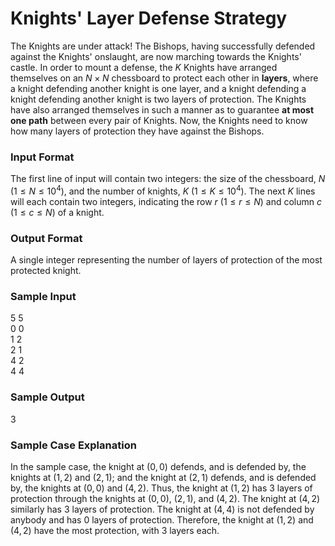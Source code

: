 # Knights' Layer Defense Strategy

The Knights are under attack! The Bishops, having successfully defended against the Knights' onslaught, are now marching towards the Knights' castle. In order to mount a defense, the $K$ Knights have arranged themselves on an $N \times N$ chessboard to protect each other in **layers**, where a knight defending another knight is one layer, and a knight defending a knight defending another knight is two layers of protection. The Knights have also arranged themselves in such a manner as to guarantee **at most one path** between every pair of Knights.  Now, the Knights need to know how many layers of protection they have against the Bishops.

### Input Format

The first line of input will contain two integers: the size of the chessboard, $N$ $\left(1 \leq N \leq 10^4 \right)$, and the number of knights, $K$ $\left(1 \leq K \leq 10^4 \right)$. The next $K$ lines will each contain two integers, indicating the row $r$ $\left(1 \leq r \leq N \right)$ and column $c$ $\left(1 \leq c \leq N \right)$ of a knight.

### Output Format

A single integer representing the number of layers of protection of the most protected knight.

### Sample Input

$5$ $5$  
$0$ $0$  
$1$ $2$  
$2$ $1$  
$4$ $2$  
$4$ $4$

### Sample Output

$3$

### Sample Case Explanation

In the sample case, the knight at $\left(0, 0 \right)$ defends, and is defended by, the knights at $\left(1, 2 \right)$ and $\left(2, 1 \right)$; and the knight at $\left(2, 1 \right)$ defends, and is defended by, the knights at $\left(0, 0 \right)$ and $\left(4, 2 \right)$. Thus, the knight at $\left(1, 2 \right)$ has 3 layers of protection through the knights at $\left(0, 0 \right)$, $\left(2, 1 \right)$, and $\left(4, 2 \right)$. The knight at $\left(4, 2 \right)$ similarly has 3 layers of protection. The knight at $\left(4, 4 \right)$ is not defended by anybody and has 0 layers of protection. Therefore, the knight at $\left(1, 2 \right)$ and $\left(4, 2 \right)$ have the most protection, with 3 layers each.
